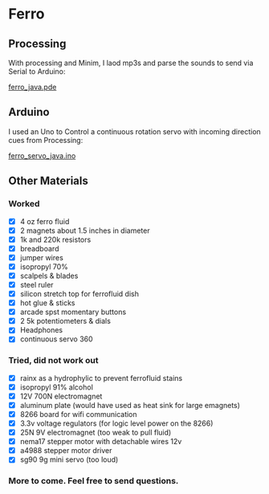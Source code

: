 # Ferro

## Processing
With processing and Minim, I laod mp3s and parse the
sounds to send via Serial to Arduino:

[ferro_java.pde](https://github.com/heatherm/ferro/blob/master/ferro_java/ferro_java.pde)

## Arduino
I used an Uno to Control a continuous rotation servo
with incoming direction cues from Processing:

[ferro_servo_java.ino](https://github.com/heatherm/ferro/blob/master/ferro_servo_java/ferro_servo_java.ino)

## Other Materials

### Worked
- [x]  4 oz ferro fluid
- [x]  2 magnets about 1.5 inches in diameter
- [x]  1k and 220k resistors
- [x]  breadboard
- [x]  jumper wires
- [x]  isopropyl 70%
- [x]  scalpels & blades
- [x]  steel ruler
- [x]  silicon stretch top for ferrofluid dish
- [x]  hot glue & sticks
- [x]  arcade spst momentary buttons
- [x]  2 5k potentiometers & dials
- [x]  Headphones
- [x]  continuous servo 360

### Tried, did not work out
- [x]  rainx as a hydrophylic to prevent ferrofluid stains
- [x]  isopropyl 91% alcohol
- [x]  12V 700N electromagnet
- [x]  aluminum plate (would have used as heat sink for large emagnets)
- [x]  8266 board for wifi communication
- [x]  3.3v voltage regulators (for logic level power on the 8266)
- [x]  25N 9V electromagnet (too weak to pull fluid)
- [x]  nema17 stepper motor with detachable wires 12v
- [x]  a4988 stepper motor driver
- [x]  sg90 9g mini servo (too loud)

### More to come. Feel free to send questions.
